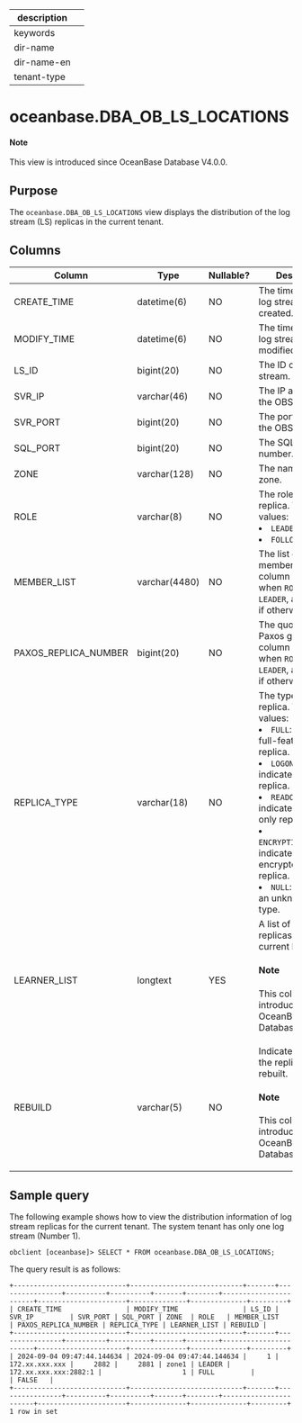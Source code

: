 | description ||
|---|---|
| keywords ||
| dir-name ||
| dir-name-en ||
| tenant-type ||

# oceanbase.DBA_OB_LS_LOCATIONS

<main id="notice" type='explain'>
  <h4>Note</h4>
  <p>This view is introduced since OceanBase Database V4.0.0. </p>
</main>

## Purpose

The `oceanbase.DBA_OB_LS_LOCATIONS` view displays the distribution of the log stream (LS) replicas in the current tenant.

## Columns

| Column | Type | Nullable? | Description |
|--------------|----------------|------------|----------------------------------------------------------------------|
| CREATE_TIME | datetime(6) | NO | The time when the log stream was created. |
| MODIFY_TIME | datetime(6) | NO | The time when the log stream was modified. |
| LS_ID | bigint(20) | NO | The ID of the log stream. |
| SVR_IP | varchar(46) | NO | The IP address of the OBServer node. |
| SVR_PORT | bigint(20) | NO | The port number of the OBServer node. |
| SQL_PORT | bigint(20) | NO | The SQL port number. |
| ZONE | varchar(128) | NO | The name of the zone. |
| ROLE | varchar(8) | NO | The role of the replica. Valid values: <li> `LEADER`   <li> `FOLLOWER` |
| MEMBER_LIST | varchar(4480) | NO | The list of replica members. This column is valid when `ROLE` is set to `LEADER`, and is `NULL` if otherwise. |
| PAXOS_REPLICA_NUMBER | bigint(20) | NO | The quorum of a Paxos group. This column is valid when `ROLE` is set to `LEADER`, and is `NULL` if otherwise. |
| REPLICA_TYPE | varchar(18) | NO | The type of the replica. Valid values: <li> `FULL`: indicates a full-featured replica.   <li> `LOGONLY`: indicates a log replica.   <li> `READONLY`: indicates a read-only replica.   <li> `ENCRYPTION_LOGONLY`: indicates an encrypted log replica.   <li> `NULL`: indicates an unknown replica type. |
| LEARNER_LIST | longtext      | YES        | A list of read-only replicas for the current log stream. <main id="notice" type='explain'><h4>Note</h4><p>This column is introduced since OceanBase Database V4.2.0.</p></main> |
| REBUILD      | varchar(5)    | NO         | Indicates whether the replica is being rebuilt. <main id="notice" type='explain'><h4>Note</h4><p>This column is introduced since OceanBase Database V4.2.1.</p></main>|

## Sample query

The following example shows how to view the distribution information of log stream replicas for the current tenant. The system tenant has only one log stream (Number 1).

```shell
obclient [oceanbase]> SELECT * FROM oceanbase.DBA_OB_LS_LOCATIONS;
```

The query result is as follows:

```shell
+----------------------------+----------------------------+-------+----------------+----------+----------+-------+--------+-----------------------+----------------------+--------------+--------------+---------+
| CREATE_TIME                | MODIFY_TIME                | LS_ID | SVR_IP         | SVR_PORT | SQL_PORT | ZONE  | ROLE   | MEMBER_LIST           | PAXOS_REPLICA_NUMBER | REPLICA_TYPE | LEARNER_LIST | REBUILD |
+----------------------------+----------------------------+-------+----------------+----------+----------+-------+--------+-----------------------+----------------------+--------------+--------------+---------+
| 2024-09-04 09:47:44.144634 | 2024-09-04 09:47:44.144634 |     1 | 172.xx.xxx.xxx |     2882 |     2881 | zone1 | LEADER | 172.xx.xxx.xxx:2882:1 |                    1 | FULL         |              | FALSE   |
+----------------------------+----------------------------+-------+----------------+----------+----------+-------+--------+-----------------------+----------------------+--------------+--------------+---------+
1 row in set
```

